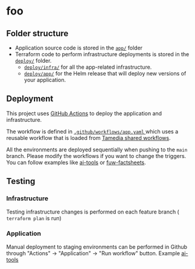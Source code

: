 # foo

## Folder structure

- Application source code is stored in the [`app/`](./app/) folder
- Terraform code to perform infrastructure deployments is stored in the [`deploy/`](./deploy/) folder.
  - [`deploy/infra/`](./deploy/infra/) for all the app-related infrastructure.
  - [`deploy/app/`](./deploy/app/) for the Helm release that will deploy new versions of your application.

## Deployment

This project uses [GitHub Actions](https://docs.github.com/en/actions) to deploy the application and infrastructure.

The workflow is defined in [ `.github/workflows/app.yaml` ](.github/workflows/app.yaml) which uses a reusable workflow that is loaded from [Tamedia shared workflows](https://github.com/tx-pts-dai/github-workflows).

All the environments are deployed sequentially when pushing to the `main` branch. Please modify the workflows if you want to change the triggers. You can follow examples like [ai-tools](https://github.com/DND-IT/discovery-ai-tools) or [fuw-factsheets](https://github.com/DND-IT/fuw-factsheets).

## Testing

### Infrastructure

Testing infrastructure changes is performed on each feature branch ( `terraform plan` is run)

### Application

Manual deployment to staging environments can be performed in Github through "Actions" -> "Application" -> "Run workflow" button. Example [ai-tools](https://github.com/DND-IT/discovery-ai-tools/actions/workflows/application.yaml)
